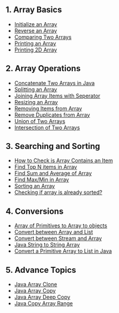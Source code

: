 1\. Array Basics
----------------

*   [Initialize an Array](https://howtodoinjava.com/java/array/initializing-array/)
*   [Reverse an Array](https://howtodoinjava.com/java/array/reverse-an-array/)
*   [Comparing Two Arrays](https://howtodoinjava.com/java/array/checking-arrays-are-equal/)
*   [Printing an Array](https://howtodoinjava.com/java/array/print-array-elements/)
*   [Printing 2D Array](https://howtodoinjava.com/java/array/print-2d-array-matrix/)

2\. Array Operations
--------------------

*   [Concatenate Two Arrays in Java](https://howtodoinjava.com/java/array/concatenate-arrays/)
*   [Splitting an Array](https://howtodoinjava.com/java/array/split-arrays/)
*   [Joining Array Items with Seperator](https://howtodoinjava.com/java/array/join-string-array-example/)
*   [Resizing an Array](https://howtodoinjava.com/java/array/resizing-array/)
*   [Removing Items from Array](https://howtodoinjava.com/java/array/removing-items-from-array/)
*   [Remove Duplicates from Array](https://howtodoinjava.com/java/array/array-remove-duplicate-elements/)
*   [Union of Two Arrays](https://howtodoinjava.com/java/array/union-between-two-arrays/)
*   [Intersection of Two Arrays](https://howtodoinjava.com/java/array/intersection-between-arrays/)

3\. Searching and Sorting
-------------------------

*   [How to Check is Array Contains an Item](https://howtodoinjava.com/java/array/array-arraylist-contains-example/)
*   [Find Top N items in Array](https://howtodoinjava.com/java/array/finding-top-n-items/)
*   [Find Sum and Average of Array](https://howtodoinjava.com/java/array/sum-and-average-of-array/)
*   [Find Max/Min in Array](https://howtodoinjava.com/java/array/find-max-min-arrays/)
*   [Sorting an Array](https://howtodoinjava.com/java/sort/java-array-sorting/)
*   [Checking if array is already sorted?](https://howtodoinjava.com/java/array/check-sorted-array/)

4\. Conversions
---------------

* [Array of Primitives to Array to objects](https://howtodoinjava.com/java/array/convert-between-array-of-primitives-and-objects/)
* [Convert between Array and List](https://howtodoinjava.com/java/array/convert-between-list-and-array/)
* [Convert between Stream and Array](https://howtodoinjava.com/java/array/convert-between-stream-and-array/)
* [Java String to String Array](https://howtodoinjava.com/java/array/string-to-string-array/)
* [Convert a Primitive Array to List in Java](https://howtodoinjava.com/java/array/convert-primitive-array-to-list/)

5\. Advance Topics
------------------

*   [Java Array Clone](https://howtodoinjava.com/java/array/java-array-clone-shallow-copy/)
*   [Java Array Copy](https://howtodoinjava.com/java/array/array-copy/)
*   [Java Array Deep Copy](https://howtodoinjava.com/java/array/java-array-deep-copy-example/)
*   [Java Copy Array Range](https://howtodoinjava.com/java/array/copy-array-range/)